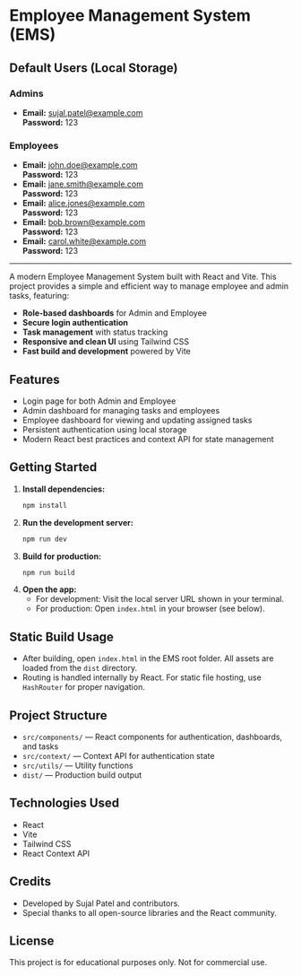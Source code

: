 # Employee Management System (EMS)

## Default Users (Local Storage)

### Admins
- **Email:** sujal.patel@example.com  
  **Password:** 123

### Employees
- **Email:** john.doe@example.com  
  **Password:** 123
- **Email:** jane.smith@example.com  
  **Password:** 123
- **Email:** alice.jones@example.com  
  **Password:** 123
- **Email:** bob.brown@example.com  
  **Password:** 123
- **Email:** carol.white@example.com  
  **Password:** 123

---

A modern Employee Management System built with React and Vite. This project provides a simple and efficient way to manage employee and admin tasks, featuring:

- **Role-based dashboards** for Admin and Employee
- **Secure login authentication**
- **Task management** with status tracking
- **Responsive and clean UI** using Tailwind CSS
- **Fast build and development** powered by Vite

## Features
- Login page for both Admin and Employee
- Admin dashboard for managing tasks and employees
- Employee dashboard for viewing and updating assigned tasks
- Persistent authentication using local storage
- Modern React best practices and context API for state management

## Getting Started

1. **Install dependencies:**
   ```bash
   npm install
   ```
2. **Run the development server:**
   ```bash
   npm run dev
   ```
3. **Build for production:**
   ```bash
   npm run build
   ```
4. **Open the app:**
   - For development: Visit the local server URL shown in your terminal.
   - For production: Open `index.html` in your browser (see below).

## Static Build Usage
- After building, open `index.html` in the EMS root folder. All assets are loaded from the `dist` directory.
- Routing is handled internally by React. For static file hosting, use `HashRouter` for proper navigation.

## Project Structure
- `src/components/` — React components for authentication, dashboards, and tasks
- `src/context/` — Context API for authentication state
- `src/utils/` — Utility functions
- `dist/` — Production build output

## Technologies Used
- React
- Vite
- Tailwind CSS
- React Context API

## Credits
- Developed by Sujal Patel and contributors.
- Special thanks to all open-source libraries and the React community.

## License
This project is for educational purposes only. Not for commercial use.
